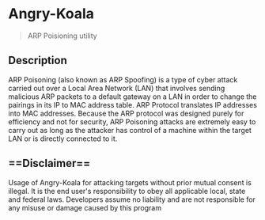 # Angry-Koala
> ARP Poisioning utility

## Description 
ARP Poisoning (also known as ARP Spoofing) is a type of cyber attack carried out over a Local Area Network (LAN) that involves sending malicious ARP packets to a default gateway on a LAN in order to change the pairings in its IP to MAC address table. ARP Protocol translates IP addresses into MAC addresses. Because the ARP protocol was designed purely for efficiency and not for security, ARP Poisoning attacks are extremely easy to carry out as long as the attacker has control of a machine within the target LAN or is directly connected to it.

## ==Disclaimer==
<p color="red">Usage of Angry-Koala for attacking targets without prior mutual consent is illegal. It is the end user's responsibility to obey all applicable local, state and federal laws. Developers assume no liability and are not responsible for any misuse or damage caused by this program</p>
